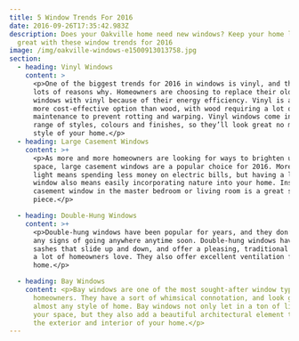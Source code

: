 ```yaml
---
title: 5 Window Trends For 2016
date: 2016-09-26T17:35:42.983Z
description: Does your Oakville home need new windows? Keep your home looking
  great with these window trends for 2016
image: /img/oakville-windows-e1500913013758.jpg
section:
  - heading: Vinyl Windows
    content: >
      <p>One of the biggest trends for 2016 in windows is vinyl, and there are
      lots of reasons why. Homeowners are choosing to replace their old wood
      windows with vinyl because of their energy efficiency. Vinyl is also a
      more cost-effective option than wood, with wood requiring a lot of
      maintenance to prevent rotting and warping. Vinyl windows come in a wide
      range of styles, colours and finishes, so they’ll look great no matter the
      style of your home.</p>
  - heading: Large Casement Windows
    content: >+
      <p>As more and more homeowners are looking for ways to brighten up their
      space, large casement windows are a popular choice for 2016. More natural
      light means spending less money on electric bills, but having a large
      window also means easily incorporating nature into your home. Installing a
      casement window in the master bedroom or living room is a great statement
      piece.</p>

  - heading: Double-Hung Windows
    content: >+
      <p>Double-hung windows have been popular for years, and they don’t show
      any signs of going anywhere anytime soon. Double-hung windows have two
      sashes that slide up and down, and offer a pleasing, traditional look that
      a lot of homeowners love. They also offer excellent ventilation for your
      home.</p>

  - heading: Bay Windows
    content: <p>Bay windows are one of the most sought-after window types for
      homeowners. They have a sort of whimsical connotation, and look great in
      almost any style of home. Bay windows not only let in a ton of light to
      your space, but they also add a beautiful architectural element to both
      the exterior and interior of your home.</p>
---
```

